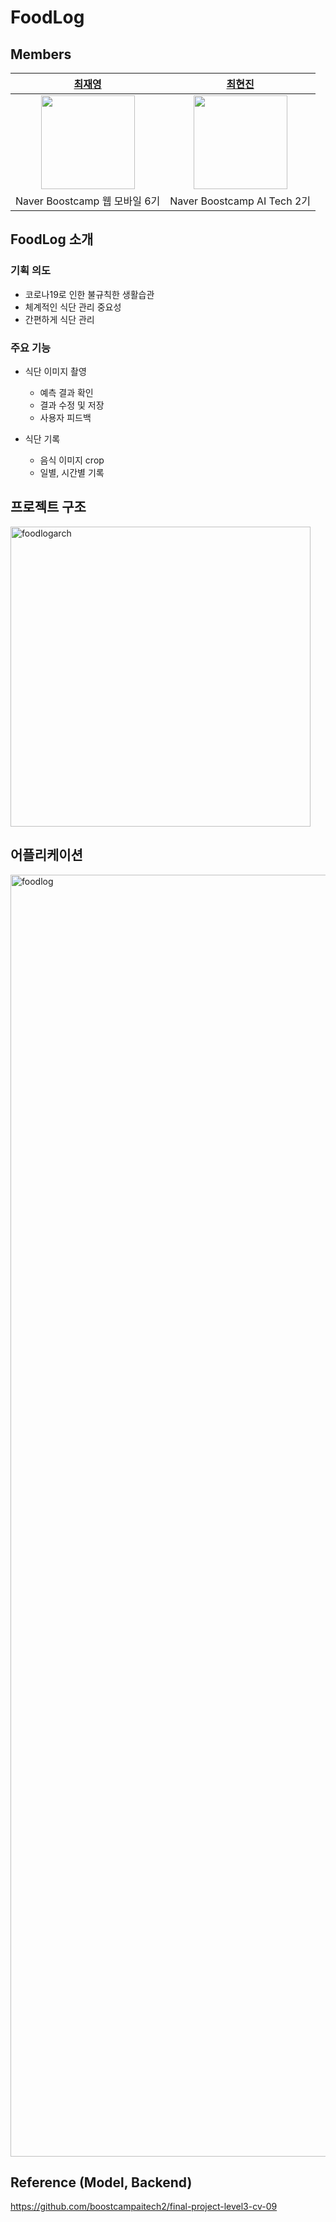 
# FoodLog
## Members

|[최재영](https://github.com/JaeyeonG1) |  [최현진](https://github.com/hyeonjini)|
| :-------------------------------------------------------------------------------------------------------------: | :-------------------------------------------------------------------------------------------------------------: | 
|<img src="https://avatars.githubusercontent.com/u/48234603?v=4" height="150">|<img src="https://user-images.githubusercontent.com/63527907/147105383-8314f309-d926-44e4-9833-1f16e700f4f5.jpg" height="150">| 
|Naver Boostcamp 웹 모바일 6기 |Naver Boostcamp AI Tech 2기|


## FoodLog 소개
### 기획 의도
- 코로나19로 인한 불규칙한 생활습관
- 체계적인 식단 관리 중요성
- 간편하게 식단 관리
### 주요 기능
- 식단 이미지 촬영
  - 예측 결과 확인
  - 결과 수정 및 저장
  - 사용자 피드백

- 식단 기록
  - 음식 이미지 crop
  - 일별, 시간별 기록

## 프로젝트 구조
<img width="480" alt="foodlogarch" src="https://user-images.githubusercontent.com/51802825/147404266-b548d850-c75a-4ea9-843c-b2de5b0b76db.png">

## 어플리케이션
<img width="2051" alt="foodlog" src="https://user-images.githubusercontent.com/51802825/147404282-fec354fa-6caa-49a0-b189-9d194f7d9a2b.png">

## Reference (Model, Backend)
https://github.com/boostcampaitech2/final-project-level3-cv-09
